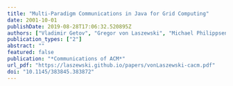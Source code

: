 ```yaml
---
title: "Multi-Paradigm Communications in Java for Grid Computing"
date: 2001-10-01
publishDate: 2019-08-28T17:06:32.520895Z
authors: ["Vladimir Getov", "Gregor von Laszewski", "Michael Philippsen", "Ian Foster"]
publication_types: ["2"]
abstract: ""
featured: false
publication: "*Communications of ACM*"
url_pdf: "https://laszewski.github.io/papers/vonLaszewski-cacm.pdf"
doi: "10.1145/383845.383872"
---
```


